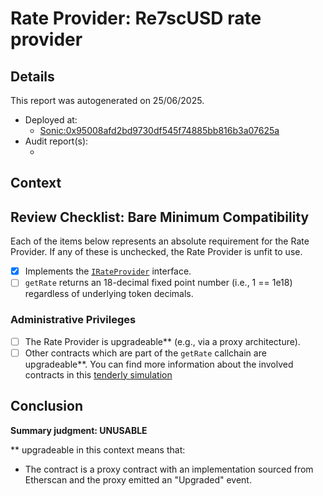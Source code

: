 
# Rate Provider: Re7scUSD rate provider

## Details
This report was autogenerated on 25/06/2025.

- Deployed at:
    - [Sonic:0x95008afd2bd9730df545f74885bb816b3a07625a](https://sonicscan.org//address/0x95008afd2bd9730df545f74885bb816b3a07625a)
- Audit report(s):
    - [<audit title>](<link to audit>)

## Context
<Write a brief description of the intended functionality here.>

## Review Checklist: Bare Minimum Compatibility
Each of the items below represents an absolute requirement for the Rate Provider. If any of these is unchecked, the Rate Provider is unfit to use.

- [x] Implements the [`IRateProvider`](https://github.com/balancer/balancer-v2-monorepo/blob/bc3b3fee6e13e01d2efe610ed8118fdb74dfc1f2/pkg/interfaces/contracts/pool-utils/IRateProvider.sol) interface.
- [ ] `getRate` returns an 18-decimal fixed point number (i.e., 1 == 1e18) regardless of underlying token decimals.

### Administrative Privileges
- [ ] The Rate Provider is upgradeable** (e.g., via a proxy architecture).
- [ ] Other contracts which are part of the `getRate` callchain are upgradeable**. You can find more information
   about the involved contracts in this [tenderly simulation](https://www.tdly.co/shared/simulation/e8bbeab6-2894-48c5-8ffb-4efe010e3341)

## Conclusion
**Summary judgment: UNUSABLE**

** upgradeable in this context means that:
- The contract is a proxy contract with an implementation sourced from Etherscan and the proxy emitted an "Upgraded" event.
    
